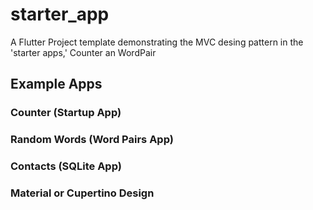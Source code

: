 # starter_app

A Flutter Project template demonstrating the MVC desing pattern in the 'starter apps,' Counter an WordPair

## Example Apps

### Counter (Startup App)

### Random Words (Word Pairs App)

### Contacts (SQLite App)

### Material or Cupertino Design

